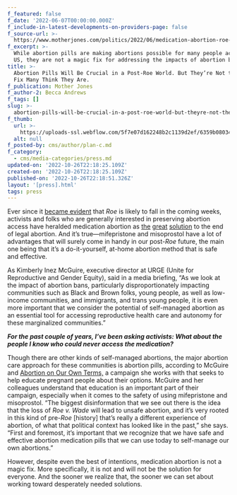 ```yaml
---
f_featured: false
f_date: '2022-06-07T00:00:00.000Z'
f_include-in-latest-developments-on-providers-page: false
f_source-url: >-
  https://www.motherjones.com/politics/2022/06/medication-abortion-roe-solution-access/
f_excerpt: >-
  While abortion pills are making abortions possible for many people across the
  US, they are not a magic fix for addressing the impacts of abortion bans.
title: >-
  Abortion Pills Will Be Crucial in a Post-Roe World. But They’re Not the Magic
  Fix Many Think They Are.
f_publication: Mother Jones
f_author-2: Becca Andrews
f_tags: []
slug: >-
  abortion-pills-will-be-crucial-in-a-post-roe-world-but-theyre-not-the-magic-fix-many-think-they-are
f_thumb:
  url: >-
    https://uploads-ssl.webflow.com/5f7e07d162248b2c1139d2ef/6359b08034d71b4484ac4f95_medical-abortion_magic_solution_2000.webp
  alt: null
f_posted-by: cms/author/plan-c.md
f_category:
  - cms/media-categories/press.md
updated-on: '2022-10-26T22:18:25.109Z'
created-on: '2022-10-26T22:18:25.109Z'
published-on: '2022-10-26T22:18:51.326Z'
layout: '[press].html'
tags: press
---
```


Ever since it [became evident](https://www.motherjones.com/politics/2022/05/roe-wade-abortion-rights-overturned-supreme-court-leak/) that _Roe_ is likely to fall in the coming weeks, activists and folks who are generally interested in preserving abortion access have heralded medication abortion as [the](https://jezebel.com/you-can-now-order-abortion-pills-before-youre-pregnant-1847910143) [great](https://shoutyourabortion.com/abortion-pills/) [solution](https://www.latimes.com/politics/story/2022-05-05/medication-abortion-safety-net-battleground) to the end of legal abortion. And it’s true—mifepristone and misoprostol have a lot of advantages that will surely come in handy in our post-_Roe_ future, the main one being that it’s a do-it-yourself, at-home abortion method that is safe and effective.

As Kimberly Inez McGuire, executive director at URGE (Unite for Reproductive and Gender Equity), said in a media briefing, “As we look at the impact of abortion bans, particularly disproportionately impacting communities such as Black and Brown folks, young people, as well as low-income communities, and immigrants, and trans young people, it is even more important that we consider the potential of self-managed abortion as an essential tool for accessing reproductive health care and autonomy for these marginalized communities.”

**_For the past couple of years, I’ve been asking activists: What about the people I know who could never access the medication?_**

Though there are other kinds of self-managed abortions, the major abortion care approach for these communities is abortion pills, according to McGuire and [Abortion on Our Own Terms,](https://abortiononourownterms.org/) a campaign she works with that seeks to help educate pregnant people about their options. McGuire and her colleagues understand that education is an important part of their campaign, especially when it comes to the safety of using mifepristone and misoprostol. “The biggest disinformation that we see out there is the idea that the loss of _Roe v. Wade_ will lead to unsafe abortion, and it’s very rooted in this kind of pre-_Roe_ \[history\] that’s really a different experience of abortion, of what that political context has looked like in the past,” she says. “First and foremost, it’s important that we recognize that we have safe and effective abortion medication pills that we can use today to self-manage our own abortions.”

However, despite even the best of intentions, medication abortion is not a magic fix. More specifically, it is not and will not be the solution for everyone. And the sooner we realize that, the sooner we can set about working toward desperately needed solutions.
